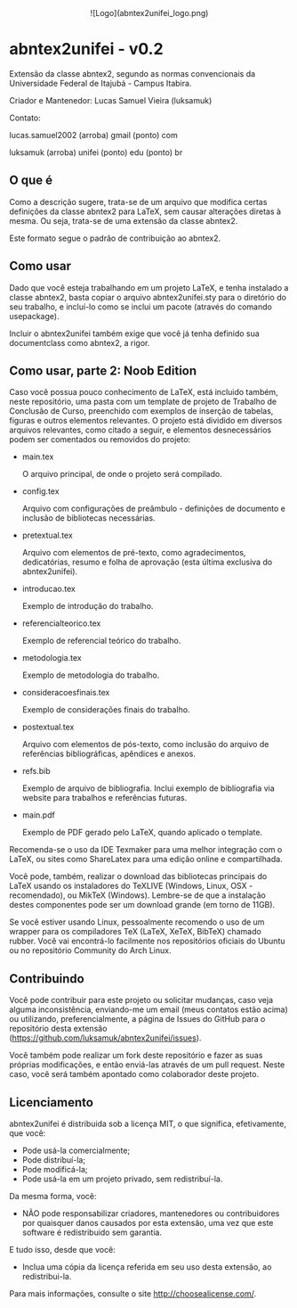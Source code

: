 <center>![Logo](abntex2unifei_logo.png)</center>

abntex2unifei - v0.2
=============

Extensão da classe abntex2, segundo as normas convencionais da Universidade
Federal de Itajubá - Campus Itabira.


Criador e Mantenedor: Lucas Samuel Vieira (luksamuk)


Contato:


lucas.samuel2002 (arroba) gmail (ponto) com


luksamuk (arroba) unifei (ponto) edu (ponto) br


O que é
-------
Como a descrição sugere, trata-se de um arquivo que modifica certas definições
da classe abntex2 para LaTeX, sem causar alterações diretas à mesma. Ou seja,
trata-se de uma extensão da classe abntex2.

Este formato segue o padrão de contribuição ao abntex2.


Como usar
---------
Dado que você esteja trabalhando em um projeto LaTeX, e tenha instalado a classe
abntex2, basta copiar o arquivo abntex2unifei.sty para o diretório do seu
trabalho, e incluí-lo como se inclui um pacote (através do comando usepackage).

Incluir o abntex2unifei também exige que você já tenha definido sua documentclass
como abntex2, a rigor.


Como usar, parte 2: Noob Edition
--------------------------------
Caso você possua pouco conhecimento de LaTeX, está incluido também, neste
repositório, uma pasta com um template de projeto de Trabalho de Conclusão de
Curso, preenchido com exemplos de inserção de tabelas, figuras e outros
elementos relevantes. O projeto está dividido em diversos arquivos relevantes,
como citado a seguir, e elementos desnecessários podem ser comentados ou
removidos do projeto:

- main.tex

	O arquivo principal, de onde o projeto será compilado.

- config.tex

	Arquivo com configurações de preâmbulo - definições de documento e inclusão
	de bibliotecas necessárias.

- pretextual.tex

	Arquivo com elementos de pré-texto, como agradecimentos, dedicatórias, resumo
	e folha de aprovação (esta última exclusiva do abntex2unifei).

- introducao.tex

	Exemplo de introdução do trabalho.

- referencialteorico.tex

	Exemplo de referencial teórico do trabalho.

- metodologia.tex

	Exemplo de metodologia do trabalho.

- consideracoesfinais.tex

	Exemplo de considerações finais do trabalho.

- postextual.tex

	Arquivo com elementos de pós-texto, como inclusão do arquivo de referências
	bibliográficas, apêndices e anexos.

- refs.bib

	Exemplo de arquivo de bibliografia. Inclui exemplo de bibliografia via
	website para trabalhos e referências futuras.

- main.pdf

	Exemplo de PDF gerado pelo LaTeX, quando aplicado o template.

Recomenda-se o uso da IDE Texmaker para uma melhor integração com o LaTeX, ou
sites como ShareLatex para uma edição online e compartilhada.

Você pode, também, realizar o download das bibliotecas principais do LaTeX usando
os instaladores do TeXLIVE (Windows, Linux, OSX - recomendado), ou MikTeX (Windows).
Lembre-se de que a instalação destes componentes pode ser um download grande
(em torno de 11GB).

Se você estiver usando Linux, pessoalmente recomendo o uso de um wrapper para
os compiladores TeX (LaTeX, XeTeX, BibTeX) chamado rubber. Você vai encontrá-lo
facilmente nos repositórios oficiais do Ubuntu ou no repositório Community
do Arch Linux.

Contribuindo
------------
Você pode contribuir para este projeto ou solicitar mudanças, caso veja alguma
inconsistência, enviando-me um email (meus contatos estão acima) ou utilizando,
preferencialmente, a página de Issues do GitHub para o repositório desta
extensão (https://github.com/luksamuk/abntex2unifei/issues).

Você também pode realizar um fork deste repositório e fazer as suas próprias
modificações, e então enviá-las através de um pull request. Neste caso, você
será também apontado como colaborador deste projeto.


Licenciamento
-------------
abntex2unifei é distribuida sob a licença MIT, o que significa, efetivamente,
que você:

- Pode usá-la comercialmente;
- Pode distribuí-la;
- Pode modificá-la;
- Pode usá-la em um projeto privado, sem redistribuí-la.


Da mesma forma, você:

- NÃO pode responsabilizar criadores, mantenedores ou contribuidores por
quaisquer danos causados por esta extensão, uma vez que este software é
redistribuido sem garantia.


E tudo isso, desde que você:

- Inclua uma cópia da licença referida em seu uso desta extensão, ao
redistribui-la.


Para mais informações, consulte o site http://choosealicense.com/.
